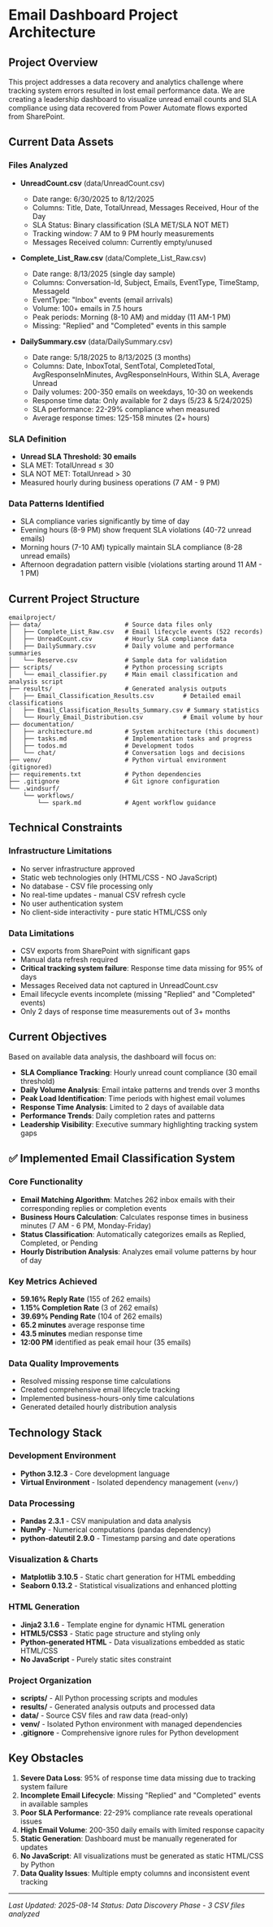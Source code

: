 # Email Dashboard Project Architecture

## Project Overview

This project addresses a data recovery and analytics challenge where tracking system errors resulted in lost email performance data. We are creating a leadership dashboard to visualize unread email counts and SLA compliance using data recovered from Power Automate flows exported from SharePoint.

## Current Data Assets

### Files Analyzed
- **UnreadCount.csv** (data/UnreadCount.csv)
  - Date range: 6/30/2025 to 8/12/2025
  - Columns: Title, Date, TotalUnread, Messages Received, Hour of the Day
  - SLA Status: Binary classification (SLA MET/SLA NOT MET)
  - Tracking window: 7 AM to 9 PM hourly measurements
  - Messages Received column: Currently empty/unused

- **Complete_List_Raw.csv** (data/Complete_List_Raw.csv)
  - Date range: 8/13/2025 (single day sample)
  - Columns: Conversation-Id, Subject, Emails, EventType, TimeStamp, MessageId
  - EventType: "Inbox" events (email arrivals)
  - Volume: 100+ emails in 7.5 hours
  - Peak periods: Morning (8-10 AM) and midday (11 AM-1 PM)
  - Missing: "Replied" and "Completed" events in this sample

- **DailySummary.csv** (data/DailySummary.csv)
  - Date range: 5/18/2025 to 8/13/2025 (3 months)
  - Columns: Date, InboxTotal, SentTotal, CompletedTotal, AvgResponseInMinutes, AvgResponseInHours, Within SLA, Average Unread
  - Daily volumes: 200-350 emails on weekdays, 10-30 on weekends
  - Response time data: Only available for 2 days (5/23 & 5/24/2025)
  - SLA performance: 22-29% compliance when measured
  - Average response times: 125-158 minutes (2+ hours)

### SLA Definition
- **Unread SLA Threshold: 30 emails**
- SLA MET: TotalUnread ≤ 30
- SLA NOT MET: TotalUnread > 30
- Measured hourly during business operations (7 AM - 9 PM)

### Data Patterns Identified
- SLA compliance varies significantly by time of day
- Evening hours (8-9 PM) show frequent SLA violations (40-72 unread emails)
- Morning hours (7-10 AM) typically maintain SLA compliance (8-28 unread emails)
- Afternoon degradation pattern visible (violations starting around 11 AM - 1 PM)

## Current Project Structure

```
emailproject/
├── data/                       # Source data files only
│   ├── Complete_List_Raw.csv   # Email lifecycle events (522 records)
│   ├── UnreadCount.csv         # Hourly SLA compliance data  
│   ├── DailySummary.csv        # Daily volume and performance summaries
│   └── Reserve.csv             # Sample data for validation
├── scripts/                    # Python processing scripts
│   └── email_classifier.py     # Main email classification and analysis script
├── results/                    # Generated analysis outputs
│   ├── Email_Classification_Results.csv        # Detailed email classifications
│   ├── Email_Classification_Results_Summary.csv # Summary statistics
│   └── Hourly_Email_Distribution.csv           # Email volume by hour
├── documentation/
│   ├── architecture.md         # System architecture (this document)
│   ├── tasks.md                # Implementation tasks and progress
│   ├── todos.md                # Development todos
│   └── chat/                   # Conversation logs and decisions
├── venv/                       # Python virtual environment (gitignored)
├── requirements.txt            # Python dependencies
├── .gitignore                  # Git ignore configuration
└── .windsurf/
    └── workflows/
        └── spark.md            # Agent workflow guidance
```

## Technical Constraints

### Infrastructure Limitations
- No server infrastructure approved
- Static web technologies only (HTML/CSS - NO JavaScript)
- No database - CSV file processing only
- No real-time updates - manual CSV refresh cycle
- No user authentication system
- No client-side interactivity - pure static HTML/CSS only

### Data Limitations
- CSV exports from SharePoint with significant gaps
- Manual data refresh required
- **Critical tracking system failure**: Response time data missing for 95% of days
- Messages Received data not captured in UnreadCount.csv
- Email lifecycle events incomplete (missing "Replied" and "Completed" events)
- Only 2 days of response time measurements out of 3+ months

## Current Objectives

Based on available data analysis, the dashboard will focus on:
- **SLA Compliance Tracking**: Hourly unread count compliance (30 email threshold)
- **Daily Volume Analysis**: Email intake patterns and trends over 3 months
- **Peak Load Identification**: Time periods with highest email volumes
- **Response Time Analysis**: Limited to 2 days of available data
- **Performance Trends**: Daily completion rates and patterns
- **Leadership Visibility**: Executive summary highlighting tracking system gaps

## ✅ Implemented Email Classification System

### Core Functionality
- **Email Matching Algorithm**: Matches 262 inbox emails with their corresponding replies or completion events
- **Business Hours Calculation**: Calculates response times in business minutes (7 AM - 6 PM, Monday-Friday)
- **Status Classification**: Automatically categorizes emails as Replied, Completed, or Pending
- **Hourly Distribution Analysis**: Analyzes email volume patterns by hour of day

### Key Metrics Achieved
- **59.16% Reply Rate** (155 of 262 emails)
- **1.15% Completion Rate** (3 of 262 emails) 
- **39.69% Pending Rate** (104 of 262 emails)
- **65.2 minutes** average response time
- **43.5 minutes** median response time  
- **12:00 PM** identified as peak email hour (35 emails)

### Data Quality Improvements
- Resolved missing response time calculations
- Created comprehensive email lifecycle tracking
- Implemented business-hours-only time calculations
- Generated detailed hourly distribution analysis

## Technology Stack

### Development Environment
- **Python 3.12.3** - Core development language
- **Virtual Environment** - Isolated dependency management (`venv/`)

### Data Processing
- **Pandas 2.3.1** - CSV manipulation and data analysis
- **NumPy** - Numerical computations (pandas dependency)
- **python-dateutil 2.9.0** - Timestamp parsing and date operations

### Visualization & Charts
- **Matplotlib 3.10.5** - Static chart generation for HTML embedding
- **Seaborn 0.13.2** - Statistical visualizations and enhanced plotting

### HTML Generation
- **Jinja2 3.1.6** - Template engine for dynamic HTML generation
- **HTML5/CSS3** - Static page structure and styling only
- **Python-generated HTML** - Data visualizations embedded as static HTML/CSS
- **No JavaScript** - Purely static sites constraint

### Project Organization
- **scripts/** - All Python processing scripts and modules
- **results/** - Generated analysis outputs and processed data
- **data/** - Source CSV files and raw data (read-only)
- **venv/** - Isolated Python environment with managed dependencies
- **.gitignore** - Comprehensive ignore rules for Python development

## Key Obstacles

1. **Severe Data Loss**: 95% of response time data missing due to tracking system failure
2. **Incomplete Email Lifecycle**: Missing "Replied" and "Completed" events in available samples
3. **Poor SLA Performance**: 22-29% compliance rate reveals operational issues
4. **High Email Volume**: 200-350 daily emails with limited response capacity
5. **Static Generation**: Dashboard must be manually regenerated for updates
6. **No JavaScript**: All visualizations must be generated as static HTML/CSS by Python
7. **Data Quality Issues**: Multiple empty columns and inconsistent event tracking

---

*Last Updated: 2025-08-14*
*Status: Data Discovery Phase - 3 CSV files analyzed*